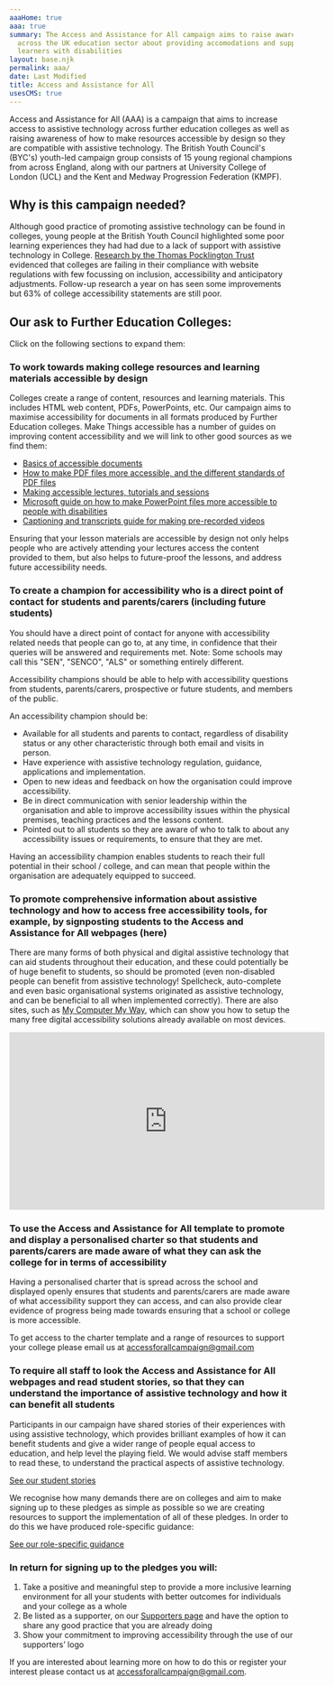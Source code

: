 ```yaml
---
aaaHome: true
aaa: true
summary: The Access and Assistance for All campaign aims to raise awareness
  across the UK education sector about providing accomodations and support for
  learners with disabilities
layout: base.njk
permalink: aaa/
date: Last Modified
title: Access and Assistance for All
usesCMS: true
---
```

Access and Assistance for All (AAA) is a campaign that aims to increase access to assistive technology across further education colleges as well as raising awareness of how to make resources accessible by design so they are compatible with assistive technology. The British Youth Council's (BYC's) youth-led campaign group consists of 15 young regional champions from across England, along with our partners at University College of London (UCL) and the Kent and Medway Progression Federation (KMPF).

## Why is this campaign needed?

Although good practice of promoting assistive technology can be found in colleges, young people at the British Youth Council highlighted some poor learning experiences they had had due to a lack of support with assistive technology in College. [Research by the Thomas Pocklington Trust](https://www.pocklington-trust.org.uk/student-support/professionals/technology-and-accessibility-in-fe-research/) evidenced that colleges are failing in their compliance with website regulations with few focussing on inclusion, accessibility and anticipatory adjustments. Follow-up research a year on has seen some improvements but 63% of college accessibility statements are still poor.

## Our ask to Further Education Colleges:

Click on the following sections to expand them:

<h3 class="accordion">To work towards making college resources and learning materials accessible by design</h3>
<div class="accordion__panel">

Colleges create a range of content, resources and learning materials. This includes HTML web content, PDFs, PowerPoints, etc. Our campaign aims to maximise accessibility for documents in all formats produced by Further Education colleges. Make Things accessible has a number of guides on improving content accessibility and we will link to other good sources as we find them:

* [Basics of accessible documents](https://www.makethingsaccessible.com/guides/accessible-document-basics/)
* [How to make PDF files more accessible, and the different standards of PDF files](https://www.makethingsaccessible.com/guides/pdf-standards-and-how-they-differ-in-terms-of-accessibility/)
* [Making accessible lectures, tutorials and sessions](https://www.makethingsaccessible.com/guides/accessible-lectures-tutorials-and-sessions/)
* [Microsoft guide on how to make PowerPoint files more accessible to people with disabilities](https://support.microsoft.com/en-us/office/make-your-powerpoint-presentations-accessible-to-people-with-disabilities-6f7772b2-2f33-4bd2-8ca7-dae3b2b3ef25)
* [Captioning and transcripts guide for making pre-recorded videos](https://www.makethingsaccessible.com/guides/captions-and-transcripts-for-use-in-content/)

Ensuring that your lesson materials are accessible by design not only helps people who are actively attending your lectures access the content provided to them, but also helps to future-proof the lessons, and address future accessibility needs.

</div>

<h3 class="accordion">To create a champion for accessibility who is a direct point of contact for students and parents/carers (including future students)</h3>
<div class="accordion__panel">

You should have a direct point of contact for anyone with accessibility related needs that people can go to, at any time, in confidence that their queries will be answered and requirements met. Note: Some schools may call this "SEN", "SENCO", "ALS" or something entirely different.

Accessibility champions should be able to help with accessibility questions from students, parents/carers, prospective or future students, and members of the public.

An accessibility champion should be:

* Available for all students and parents to contact, regardless of disability status or any other characteristic through both email and visits in person.
* Have experience with assistive technology regulation, guidance, applications and implementation.
* Open to new ideas and feedback on how the organisation could improve accessibility.
* Be in direct communication with senior leadership within the organisation and able to improve accessibility issues within the physical premises, teaching practices and the lessons content.
* Pointed out to all students so they are aware of who to talk to about any accessibility issues or requirements, to ensure that they are met.

Having an accessibility champion enables students to reach their full potential in their school / college, and can mean that people within the organisation are adequately equipped to succeed.

</div>

<h3 class="accordion">To promote comprehensive information about assistive technology and how to access free accessibility tools, for example, by signposting students to the Access and Assistance for All webpages (here)</h3>
<div class="accordion__panel">

There are many forms of both physical and digital assistive technology that can aid students throughout their education, and these could potentially be of huge benefit to students, so should be promoted (even non-disabled people can benefit from assistive technology! Spellcheck, auto-complete and even basic organisational systems originated as assistive technology, and can be beneficial to all when implemented correctly). There are also sites, such as [My Computer My Way](https://mcmw.abilitynet.org.uk/), which can show you how to setup the many free digital accessibility solutions already available on most devices.

<iframe width="560" height="315" src="https://www.youtube-nocookie.com/embed/r2yRs4DejyA" title="YouTube video player" frameborder="0" allow="accelerometer; autoplay; clipboard-write; encrypted-media; gyroscope; picture-in-picture; web-share" allowfullscreen></iframe>

</div>

<h3 class="accordion">To use the Access and Assistance for All template to promote and display a personalised charter so that students and parents/carers are made aware of what they can ask the college for in terms of accessibility</h3>
<div class="accordion__panel">

Having a personalised charter that is spread across the school and displayed openly ensures that students and parents/carers are made aware of what accessibility support they can access, and can also provide clear evidence of progress being made towards ensuring that a school or college is more accessible.

To get access to the charter template and a range of resources to support your college please email us at accessforallcampaign@gmail.com

</div>

<h3 class="accordion">To require all staff to look the Access and Assistance for All webpages and read student stories, so that they can understand the importance of assistive technology and how it can benefit all students</h3>
<div class="accordion__panel">
  
Participants in our campaign have shared stories of their experiences with using assistive technology, which provides brilliant examples of how it can benefit students and give a wider range of people equal access to education, and help level the playing field. We would advise staff members to read these, to understand the practical aspects of assistive technology.

[See our student stories](/aaa/student-stories/)

</div>

We recognise how many demands there are on colleges and aim to make signing up to these pledges as simple as possible so we are creating resources to support the implementation of all of these pledges. In order to do this we have produced role-specific guidance:

[See our role-specific guidance](/aaa/roles/)

### In return for signing up to the pledges you will:

1. Take a positive and meaningful step to provide a more inclusive learning environment for all your students with better outcomes for individuals and your college as a whole
2. Be listed as a supporter, on our [Supporters page](/aaa/supporters/) and have the option to share any good practice that you are already doing
3. Show your commitment to improving accessibility through the use of our supporters’ logo

If you are interested about learning more on how to do this or register your interest please contact us at [accessforallcampaign@gmail.com](mailto:accessforallcampaign@gmail.com).